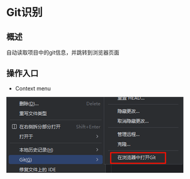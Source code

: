 # Git识别

## 概述

自动读取项目中的git信息，并跳转到浏览器页面

## 操作入口

- Context menu

![img.png](images/1717504400753.png)
